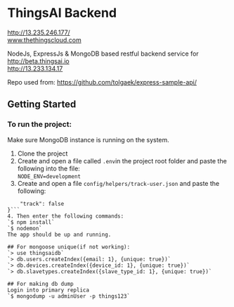 # ThingsAI Backend
http://13.235.246.177/   
www.thethingscloud.com

NodeJs, ExpressJs & MongoDB based restful backend service for http://beta.thingsai.io  
http://13.233.134.17

Repo used from: 
https://github.com/tolgaek/express-sample-api/

## Getting Started
### To run the project:  
Make sure MongoDB instance is running on the system.  

1. Clone the project
2. Create and open a file called `.env`in the project root folder and paste the following into the file:  
`NODE_ENV=development`
3. Create and open a file `config/helpers/track-user.json` and paste the following:  
```{
	"track": false
}```
4. Then enter the following commands:   
`$ npm install`  
`$ nodemon`  
The app should be up and running. 

## For mongoose unique(if not working):
`> use thingsaidb`  
`> db.users.createIndex({email: 1}, {unique: true})`  
`> db.devices.createIndex({device_id: 1}, {unique: true})`  
`> db.slavetypes.createIndex({slave_type_id: 1}, {unique: true})`

## For making db dump
Login into primary replica  
`$ mongodump -u adminUser -p things123`